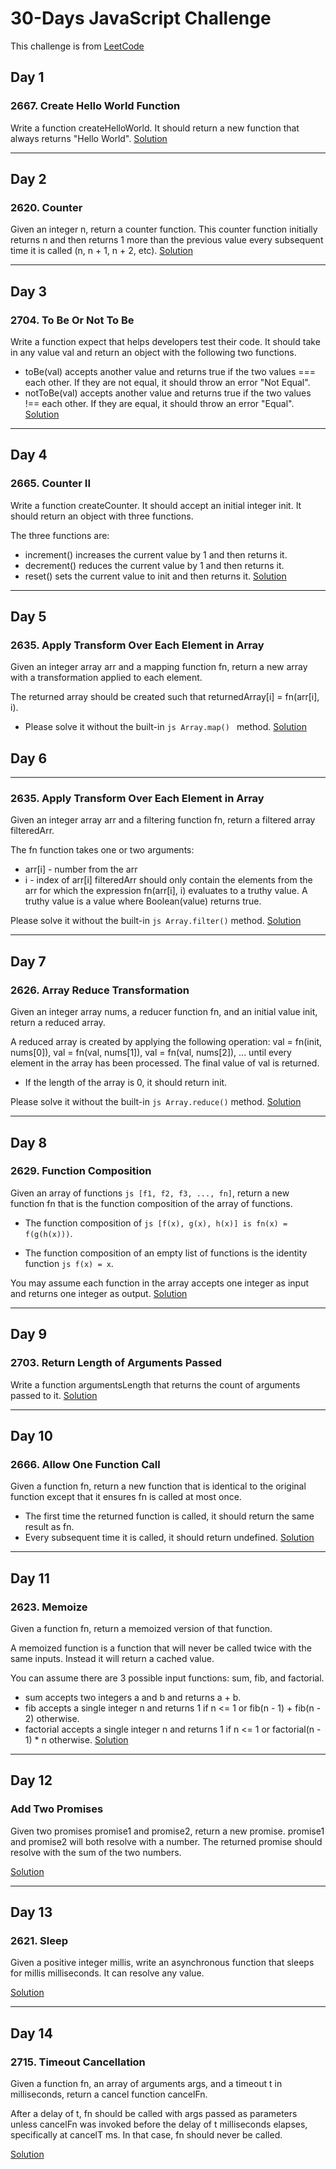 # 30-Days JavaScript Challenge

This challenge is from [LeetCode](https://leetcode.com/studyplan/30-days-of-javascript/)

## Day 1

### 2667. Create Hello World Function

Write a function createHelloWorld. It should return a new function that always returns "Hello World". [Solution](./Day-1/index.js)

---

## Day 2

### 2620. Counter

Given an integer n, return a counter function. This counter function initially returns n and then returns 1 more than the previous value every subsequent time it is called (n, n + 1, n + 2, etc).
[Solution](./Day-2/index.js)

---

## Day 3

### 2704. To Be Or Not To Be

Write a function expect that helps developers test their code. It should take in any value val and return an object with the following two functions.

- toBe(val) accepts another value and returns true if the two values === each other. If they are not equal, it should throw an error "Not Equal".
- notToBe(val) accepts another value and returns true if the two values !== each other. If they are equal, it should throw an error "Equal".
  [Solution](./Day-3/index.js)

---

## Day 4

### 2665. Counter II

Write a function createCounter. It should accept an initial integer init. It should return an object with three functions.

The three functions are:

- increment() increases the current value by 1 and then returns it.
- decrement() reduces the current value by 1 and then returns it.
- reset() sets the current value to init and then returns it.
  [Solution](./Day-4/index.js)

---

## Day 5

### 2635. Apply Transform Over Each Element in Array

Given an integer array arr and a mapping function fn, return a new array with a transformation applied to each element.

The returned array should be created such that returnedArray[i] = fn(arr[i], i).

- Please solve it without the built-in `js Array.map() ` method.
  [Solution](./Day-5/index.js)

## Day 6

---

### 2635. Apply Transform Over Each Element in Array

Given an integer array arr and a filtering function fn, return a filtered array filteredArr.

The fn function takes one or two arguments:

- arr[i] - number from the arr
- i - index of arr[i]
  filteredArr should only contain the elements from the arr for which the expression fn(arr[i], i) evaluates to a truthy value. A truthy value is a value where Boolean(value) returns true.

Please solve it without the built-in `js Array.filter()` method.
[Solution](./Day-6/index.js)

---

## Day 7

### 2626. Array Reduce Transformation

Given an integer array nums, a reducer function fn, and an initial value init, return a reduced array.

A reduced array is created by applying the following operation: val = fn(init, nums[0]), val = fn(val, nums[1]), val = fn(val, nums[2]), ... until every element in the array has been processed. The final value of val is returned.

- If the length of the array is 0, it should return init.

Please solve it without the built-in `js Array.reduce()` method.
[Solution](./Day-7/index.js)

---

## Day 8

### 2629. Function Composition

Given an array of functions `js [f1, f2, f3, ..., fn]`, return a new function fn that is the function composition of the array of functions.

- The function composition of `js [f(x), g(x), h(x)] is fn(x) = f(g(h(x)))`.

- The function composition of an empty list of functions is the identity function `js f(x) = x`.

You may assume each function in the array accepts one integer as input and returns one integer as output.
[Solution](./Day-8/index.js)

---

## Day 9

### 2703. Return Length of Arguments Passed

Write a function argumentsLength that returns the count of arguments passed to it.
[Solution](./Day-9/index.js)

---

## Day 10

### 2666. Allow One Function Call

Given a function fn, return a new function that is identical to the original function except that it ensures fn is called at most once.

- The first time the returned function is called, it should return the same result as fn.
- Every subsequent time it is called, it should return undefined.
  [Solution](./Day-10/index.js)

---

## Day 11

### 2623. Memoize

Given a function fn, return a memoized version of that function.

A memoized function is a function that will never be called twice with the same inputs. Instead it will return a cached value.

You can assume there are 3 possible input functions: sum, fib, and factorial.

- sum accepts two integers a and b and returns a + b.
- fib accepts a single integer n and returns 1 if n <= 1 or fib(n - 1) + fib(n - 2) otherwise.
- factorial accepts a single integer n and returns 1 if n <= 1 or factorial(n - 1) \* n otherwise.
  [Solution](./Day-11/index.js)

---

## Day 12

### Add Two Promises

Given two promises promise1 and promise2, return a new promise. promise1 and promise2 will both resolve with a number. The returned promise should resolve with the sum of the two numbers.

[Solution](./Day-12/index.js)

---

## Day 13

### 2621. Sleep

Given a positive integer millis, write an asynchronous function that sleeps for millis milliseconds. It can resolve any value.

[Solution](./Day-13/index.js)

---

## Day 14

### 2715. Timeout Cancellation

Given a function fn, an array of arguments args, and a timeout t in milliseconds, return a cancel function cancelFn.

After a delay of t, fn should be called with args passed as parameters unless cancelFn was invoked before the delay of t milliseconds elapses, specifically at cancelT ms. In that case, fn should never be called.

[Solution](./Day-14/index.js)
